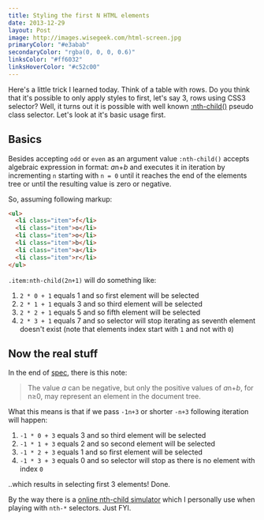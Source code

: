 ```yaml
---
title: Styling the first N HTML elements
date: 2013-12-29
layout: Post
image: http://images.wisegeek.com/html-screen.jpg
primaryColor: "#e3abab"
secondaryColor: "rgba(0, 0, 0, 0.6)"
linksColor: "#ff6032"
linksHoverColor: "#c52c00"
---
```


Here's a little trick I learned today. Think of a table with rows.
Do you think that it's possible to only apply styles to first, let's
say 3, rows using CSS3 selector? Well, it turns out it is possible with
well known
[:nth-child()](http://www.w3.org/TR/css3-selectors/#nth-child-pseudo) pseudo
class selector. Let's look at it's basic usage first.


Basics
------

Besides accepting `odd` or `even` as an argument value `:nth-child()`
accepts algebraic expression in format: *a*n+*b* and executes it in iteration
by incrementing `n` starting with `n = 0` until it reaches the end of the
elements tree or until the resulting value is zero or negative.

So, assuming following markup:

```html
<ul>
  <li class="item">f</li>
  <li class="item">o</li>
  <li class="item">o</li>
  <li class="item">b</li>
  <li class="item">a</li>
  <li class="item">r</li>
</ul>
```

`.item:nth-child(2n+1)` will do something like:

1. `2 * 0 + 1` equals 1 and so first element will be selected
2. `2 * 1 + 1` equals 3 and so third element will be selected
3. `2 * 2 + 1` equals 5 and so fifth element will be selected
4. `2 * 3 + 1` equals 7 and so selector will stop iterating as seventh element
  doesn't exist (note that elements index start with `1` and not with `0`)


Now the real stuff
------------------

In the end of [spec](http://www.w3.org/TR/css3-selectors/#nth-child-pseudo),
there is this note:

> The value *a* can be negative, but only the positive values of *a*n+*b*, for n≥0,
> may represent an element in the document tree.

What this means is that if we pass `-1n+3` or shorter `-n+3` following
iteration will happen:

1. `-1 * 0 + 3` equals 3 and so third element will be selected
2. `-1 * 1 + 3` equals 2 and so second element will be selected
3. `-1 * 2 + 3` equals 1 and so first element will be selected
4. `-1 * 3 + 3` equals 0 and so selector will stop as there is no element with
  index `0`

..which results in selecting first 3 elements! Done.

By the way there is a [online nth-child simulator](http://nth-test.com/) which I
personally use when playing with `nth-*` selectors. Just FYI.
